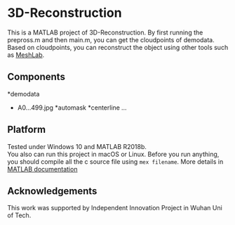 # 3D-Reconstruction
This is a MATLAB project of 3D-Reconstruction. By first running the prepross.m and then main.m, you can get the cloudpoints of demodata. Based on cloudpoints, you can reconstruct the object using other tools such as [MeshLab](http://www.meshlab.net/).

## Components
*demodata
*	A0...499.jpg
*automask
*centerline
*...*

## Platform
Tested under Windows 10 and MATLAB R2018b.<br>
You also can run this project in macOS or Linux. Before you run anything, you should compile all the c source file using `mex filename`. More details in [MATLAB documentation](https://ww2.mathworks.cn/help/matlab/ref/mex.html?lang=en)

## Acknowledgements
This work was supported by Independent Innovation Project in Wuhan Uni of Tech.